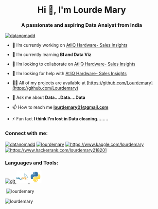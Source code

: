 <h1 align="center">Hi 👋, I'm Lourde Mary</h1>
<h3 align="center">A passionate and aspiring Data Analyst from India</h3>

<p align="left"> <a href="https://twitter.com/datanomadd" target="blank"><img src="https://img.shields.io/twitter/follow/datanomadd?logo=twitter&style=for-the-badge" alt="datanomadd" /></a> </p>

- 🔭 I’m currently working on [AtliQ Hardware- Sales Insights](https://github.com/Lourdemary/Sales_insights)

- 🌱 I’m currently learning **BI and Data Viz**

- 👯 I’m looking to collaborate on [AtliQ Hardware- Sales Insights](https://github.com/Lourdemary/Sales_insights)

- 🤝 I’m looking for help with [AtliQ Hardware- Sales Insights](https://github.com/Lourdemary/Sales_insights)

- 👨‍💻 All of my projects are available at [https://github.com/Lourdemary](https://github.com/Lourdemary)

- 💬 Ask me about **Data....Data....Data**

- 📫 How to reach me **lourdemary01@gmail.com**

- ⚡ Fun fact **I think I'm lost in Data cleaning........**

<h3 align="left">Connect with me:</h3>
<p align="left">
<a href="https://twitter.com/datanomadd" target="blank"><img align="center" src="https://raw.githubusercontent.com/rahuldkjain/github-profile-readme-generator/master/src/images/icons/Social/twitter.svg" alt="datanomadd" height="30" width="40" /></a>
<a href="https://linkedin.com/in/lourdemary" target="blank"><img align="center" src="https://raw.githubusercontent.com/rahuldkjain/github-profile-readme-generator/master/src/images/icons/Social/linked-in-alt.svg" alt="lourdemary" height="30" width="40" /></a>
<a href="https://kaggle.com/https://www.kaggle.com/lourdemary" target="blank"><img align="center" src="https://raw.githubusercontent.com/rahuldkjain/github-profile-readme-generator/master/src/images/icons/Social/kaggle.svg" alt="https://www.kaggle.com/lourdemary" height="30" width="40" /></a>
<a href="https://www.hackerrank.com/https://www.hackerrank.com/lourdemary218201" target="blank"><img align="center" src="https://raw.githubusercontent.com/rahuldkjain/github-profile-readme-generator/master/src/images/icons/Social/hackerrank.svg" alt="https://www.hackerrank.com/lourdemary218201" height="30" width="40" /></a>
</p>

<h3 align="left">Languages and Tools:</h3>
<p align="left"> <a href="https://git-scm.com/" target="_blank" rel="noreferrer"> <img src="https://www.vectorlogo.zone/logos/git-scm/git-scm-icon.svg" alt="git" width="40" height="40"/> </a> <a href="https://www.mysql.com/" target="_blank" rel="noreferrer"> <img src="https://raw.githubusercontent.com/devicons/devicon/master/icons/mysql/mysql-original-wordmark.svg" alt="mysql" width="40" height="40"/> </a> <a href="https://www.python.org" target="_blank" rel="noreferrer"> <img src="https://raw.githubusercontent.com/devicons/devicon/master/icons/python/python-original.svg" alt="python" width="40" height="40"/> </a> </p>

<p>&nbsp;<img align="center" src="https://github-readme-stats.vercel.app/api?username=lourdemary&show_icons=true&locale=en" alt="lourdemary" /></p>

<p><img align="center" src="https://github-readme-streak-stats.herokuapp.com/?user=lourdemary&" alt="lourdemary" /></p>
